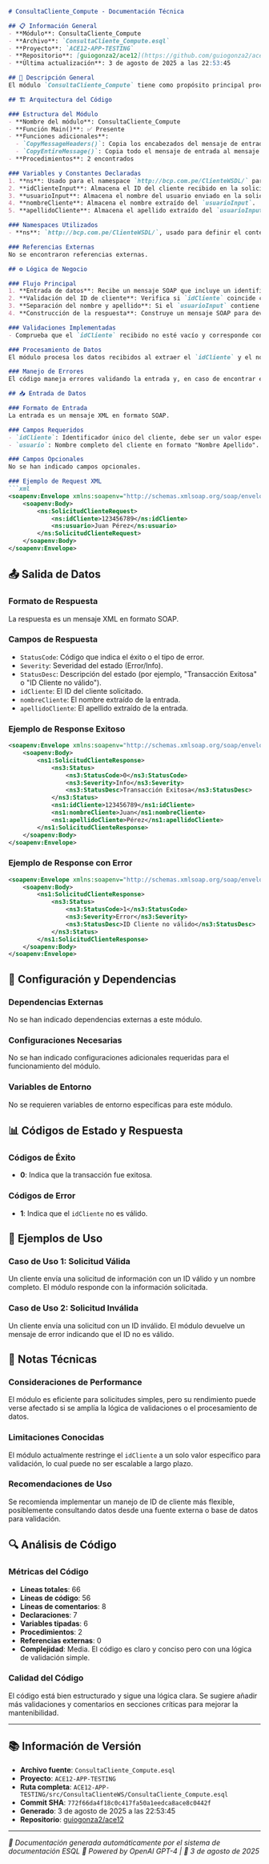```markdown
# ConsultaCliente_Compute - Documentación Técnica

## 📋 Información General
- **Módulo**: ConsultaCliente_Compute
- **Archivo**: `ConsultaCliente_Compute.esql`
- **Proyecto**: `ACE12-APP-TESTING`
- **Repositorio**: [guiogonza2/ace12](https://github.com/guiogonza2/ace12)
- **Última actualización**: 3 de agosto de 2025 a las 22:53:45

## 🎯 Descripción General
El módulo `ConsultaCliente_Compute` tiene como propósito principal procesar solicitudes de información de clientes mediante un servicio web SOAP. Este módulo verifica la validez de un identificador de cliente (`idCliente`) y extrae el nombre completo del usuario para generar una respuesta con el estado del procesamiento y los datos del cliente. Este proceso permite asegurar que las solicitudes recibidas cumplen con los requisitos esperados antes de proporcionar una respuesta.

## 🏗️ Arquitectura del Código

### Estructura del Módulo
- **Nombre del módulo**: ConsultaCliente_Compute
- **Función Main()**: ✅ Presente
- **Funciones adicionales**: 
  - `CopyMessageHeaders()`: Copia los encabezados del mensaje de entrada al mensaje de salida.
  - `CopyEntireMessage()`: Copia todo el mensaje de entrada al mensaje de salida.
- **Procedimientos**: 2 encontrados

### Variables y Constantes Declaradas
1. **ns**: Usado para el namespace `http://bcp.com.pe/ClienteWSDL/` para la manipulación correcta de elementos XML en el proceso.
2. **idClienteInput**: Almacena el ID del cliente recibido en la solicitud.
3. **usuarioInput**: Almacena el nombre del usuario enviado en la solicitud.
4. **nombreCliente**: Almacena el nombre extraído del `usuarioInput`.
5. **apellidoCliente**: Almacena el apellido extraído del `usuarioInput`.

### Namespaces Utilizados
- **ns**: `http://bcp.com.pe/ClienteWSDL/`, usado para definir el contexto de los elementos XML que se manejan en el módulo, específicamente aquellos relacionados con las solicitudes y respuestas sobre información del cliente.

### Referencias Externas
No se encontraron referencias externas.

## ⚙️ Lógica de Negocio

### Flujo Principal
1. **Entrada de datos**: Recibe un mensaje SOAP que incluye un identificador de cliente y un nombre de usuario.
2. **Validación del ID de cliente**: Verifica si `idCliente` coincide con el valor esperado.
3. **Separación del nombre y apellido**: Si el `usuarioInput` contiene un espacio, separa el nombre y apellido.
4. **Construcción de la respuesta**: Construye un mensaje SOAP para devolver el estado y los datos del cliente.

### Validaciones Implementadas
- Comprueba que el `idCliente` recibido no esté vacío y corresponde con un valor específico (‘123456789’). Si no es válido, devuelve un mensaje de error en lugar de la información del cliente.

### Procesamiento de Datos
El módulo procesa los datos recibidos al extraer el `idCliente` y el nombre de usuario, que luego son utilizados para formar una respuesta. Los nombres se separan para una presentación más clara en la salida.

### Manejo de Errores
El código maneja errores validando la entrada y, en caso de encontrar errores (como un ID de cliente no válido), se establecen mensajes de error específicos en la respuesta SOAP.

## 📥 Entrada de Datos

### Formato de Entrada
La entrada es un mensaje XML en formato SOAP.

### Campos Requeridos
- `idCliente`: Identificador único del cliente, debe ser un valor específico como `123456789`.
- `usuario`: Nombre completo del cliente en formato "Nombre Apellido".

### Campos Opcionales
No se han indicado campos opcionales.

### Ejemplo de Request XML
```xml
<soapenv:Envelope xmlns:soapenv="http://schemas.xmlsoap.org/soap/envelope/" xmlns:ns="http://bcp.com.pe/ClienteWSDL/">
    <soapenv:Body>
        <ns:SolicitudClienteRequest>
            <ns:idCliente>123456789</ns:idCliente>
            <ns:usuario>Juan Pérez</ns:usuario>
        </ns:SolicitudClienteRequest>
    </soapenv:Body>
</soapenv:Envelope>
```

## 📤 Salida de Datos

### Formato de Respuesta
La respuesta es un mensaje XML en formato SOAP.

### Campos de Respuesta
- `StatusCode`: Código que indica el éxito o el tipo de error.
- `Severity`: Severidad del estado (Error/Info).
- `StatusDesc`: Descripción del estado (por ejemplo, "Transacción Exitosa" o "ID Cliente no válido").
- `idCliente`: El ID del cliente solicitado.
- `nombreCliente`: El nombre extraído de la entrada.
- `apellidoCliente`: El apellido extraído de la entrada.

### Ejemplo de Response Exitoso
```xml
<soapenv:Envelope xmlns:soapenv="http://schemas.xmlsoap.org/soap/envelope/" xmlns:ns1="http://bcp.com.pe/ClienteWSDL/" xmlns:ns3="http://bcp.com.pe/Status/">
    <soapenv:Body>
        <ns1:SolicitudClienteResponse>
            <ns3:Status>
                <ns3:StatusCode>0</ns3:StatusCode>
                <ns3:Severity>Info</ns3:Severity>
                <ns3:StatusDesc>Transacción Exitosa</ns3:StatusDesc>
            </ns3:Status>
            <ns1:idCliente>123456789</ns1:idCliente>
            <ns1:nombreCliente>Juan</ns1:nombreCliente>
            <ns1:apellidoCliente>Pérez</ns1:apellidoCliente>
        </ns1:SolicitudClienteResponse>
    </soapenv:Body>
</soapenv:Envelope>
```

### Ejemplo de Response con Error
```xml
<soapenv:Envelope xmlns:soapenv="http://schemas.xmlsoap.org/soap/envelope/" xmlns:ns1="http://bcp.com.pe/ClienteWSDL/" xmlns:ns3="http://bcp.com.pe/Status/">
    <soapenv:Body>
        <ns1:SolicitudClienteResponse>
            <ns3:Status>
                <ns3:StatusCode>1</ns3:StatusCode>
                <ns3:Severity>Error</ns3:Severity>
                <ns3:StatusDesc>ID Cliente no válido</ns3:StatusDesc>
            </ns3:Status>
        </ns1:SolicitudClienteResponse>
    </soapenv:Body>
</soapenv:Envelope>
```

## 🔧 Configuración y Dependencias

### Dependencias Externas
No se han indicado dependencias externas a este módulo.

### Configuraciones Necesarias
No se han indicado configuraciones adicionales requeridas para el funcionamiento del módulo.

### Variables de Entorno
No se requieren variables de entorno específicas para este módulo.

## 📊 Códigos de Estado y Respuesta

### Códigos de Éxito
- **0**: Indica que la transacción fue exitosa.

### Códigos de Error
- **1**: Indica que el `idCliente` no es válido.

## 🚀 Ejemplos de Uso

### Caso de Uso 1: Solicitud Válida
Un cliente envía una solicitud de información con un ID válido y un nombre completo. El módulo responde con la información solicitada.

### Caso de Uso 2: Solicitud Inválida
Un cliente envía una solicitud con un ID inválido. El módulo devuelve un mensaje de error indicando que el ID no es válido.

## 📝 Notas Técnicas

### Consideraciones de Performance
El módulo es eficiente para solicitudes simples, pero su rendimiento puede verse afectado si se amplía la lógica de validaciones o el procesamiento de datos.

### Limitaciones Conocidas
El módulo actualmente restringe el `idCliente` a un solo valor específico para validación, lo cual puede no ser escalable a largo plazo.

### Recomendaciones de Uso
Se recomienda implementar un manejo de ID de cliente más flexible, posiblemente consultando datos desde una fuente externa o base de datos para validación.

## 🔍 Análisis de Código

### Métricas del Código
- **Líneas totales**: 66
- **Líneas de código**: 56
- **Líneas de comentarios**: 8
- **Declaraciones**: 7
- **Variables tipadas**: 6
- **Procedimientos**: 2
- **Referencias externas**: 0
- **Complejidad**: Media. El código es claro y conciso pero con una lógica de validación simple.

### Calidad del Código
El código está bien estructurado y sigue una lógica clara. Se sugiere añadir más validaciones y comentarios en secciones críticas para mejorar la mantenibilidad.

---

## 📚 Información de Versión
- **Archivo fuente**: `ConsultaCliente_Compute.esql`
- **Proyecto**: `ACE12-APP-TESTING`
- **Ruta completa**: `ACE12-APP-TESTING/src/ConsultaClienteWS/ConsultaCliente_Compute.esql`
- **Commit SHA**: `772f66da4f18c0c417fa50a1eedca8ace8c0442f`
- **Generado**: 3 de agosto de 2025 a las 22:53:45
- **Repositorio**: [guiogonza2/ace12](https://github.com/guiogonza2/ace12)

---
*📖 Documentación generada automáticamente por el sistema de documentación ESQL*
*🤖 Powered by OpenAI GPT-4 | 📅 3 de agosto de 2025*
```